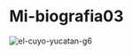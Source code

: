 # Mi-biografia03
![el-cuyo-yucatan-g6](https://github.com/LuisAntonio01/Mi-biografia03/assets/171452586/2706b81c-2729-42f3-854d-16f032a18110)
